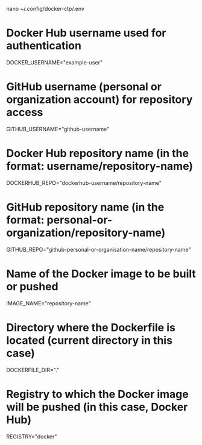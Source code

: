 nano ~/.config/docker-ctp/.env

# Docker Hub username used for authentication
DOCKER_USERNAME="example-user"

# GitHub username (personal or organization account) for repository access
GITHUB_USERNAME="github-username"

# Docker Hub repository name (in the format: username/repository-name)
DOCKERHUB_REPO="dockerhub-username/repository-name"

# GitHub repository name (in the format: personal-or-organization/repository-name)
GITHUB_REPO="github-personal-or-organisation-name/repository-name"

# Name of the Docker image to be built or pushed
IMAGE_NAME="repository-name"

# Directory where the Dockerfile is located (current directory in this case)
DOCKERFILE_DIR="."

# Registry to which the Docker image will be pushed (in this case, Docker Hub)
REGISTRY="docker"